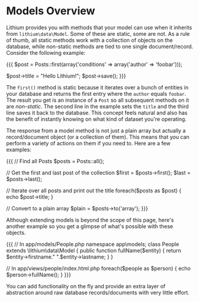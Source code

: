 # Models Overview
Lithium provides you with methods that your model can use when it inherits from `lithium\data\Model`. Some of these are static, some are not. As a rule of thumb, all static methods work with a collection of objects on the database, while non-static methods are tied to one single document/record. Consider the following example:

{{{
$post = Posts::first(array('conditions' => array('author' => 'foobar')));

$post->title = "Hello Lithium!";
$post->save();
}}}

The `first()` method is static because it iterates over a bunch of entities in your database and returns the first entry where the `author` equals `foobar`. The result you get is an instance of a `Post` so all subsequent methods on it are _non-static_. The second line in the example sets the `title` and the third line saves it back to the database. This concept feels natural and also has the benefit of instantly knowing on what kind of dataset you're operating.

The response from a model method is not just a plain array but actually a record/document object (or a collection of them). This means that you can perform a variety of actions on them if you need to. Here are a few examples:

{{{
// Find all Posts
$posts = Posts::all();

// Get the first and last post of the collection
$first = $posts->first();
$last  = $posts->last();

// Iterate over all posts and print out the title
foreach($posts as $post) {
	echo $post->title;
}

// Convert to a plain array
$plain = $posts->to('array');
}}}

Although extending models is beyond the scope of this page, here's another example so you get a glimpse of what's possible with these objects.

{{{
// In app/models/People.php
namespace app\models;
class People extends \lithium\data\Model {
	public function fullName($entity) {
		return $entity->firstname." ".$entity->lastname;
	}
}

// In app/views/people/index.html.php
foreach($people as $person) {
	echo $person->fullName();
}
}}}

You can add functionality on the fly and provide an extra layer of abstraction around raw database records/documents with very little effort.






